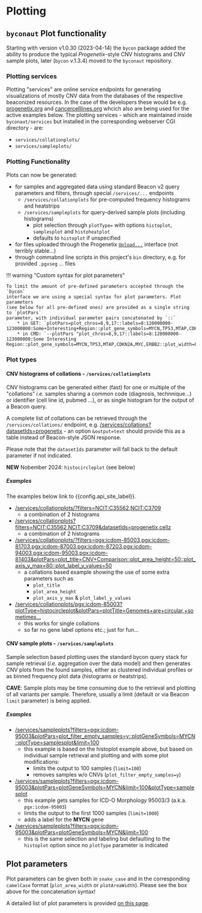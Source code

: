 # Plotting

## `byconaut` Plot functionality

Starting with version v1.0.30 (2023-04-14) the `bycon` package added the ability
to produce the typical _Progenetix_-style CNV histograms and CNV sample plots,
later (`bycon` v.1.3.4) moved to the `byconaut` repository.

### Plotting services

Plotting "services" are online service endpoints for generating visualizations
of mostly CNV data from the databases of the respective beaconized resources. In 
the case of the developers these would be e.g. [progenetix.org](https://progenetix.org)
and [cancercelllines.org](https://cancercelllines.org) whcich also are being used
for the active examples below. The plotting services - which are maintained inside
`byconaut/services` but installed in the corresponding webserver CGI directory -
are:

* `services/collationplots/`
* `services/sampleplots/`

### Plotting Functionality

Plots can now be generated:

* for samples and aggregated data using standard Beacon v2 query parameters and
  filters, through special `/services/...` endpoints
    - `/services/collationplots` for pre-computed frequency histograms and heatstrips
    - `/services/sampleplots` for query-derived sample plots (including histograms)
        * plot selection through `plotType=` with options `histoplot`, `samplesplot` and `histoheatplot`
        * defaults to `histoplot` if unspecified
* for files uploaded through the Progenetix [`Upload...`](https://progenetix.org/service-collection/uploader/) interface (not terribly stable...)
* through commabnd line scripts in this project's `bin` directory, e.g. for provided
  `.pgxseg` ... files

!!! warning "Custom syntax for plot parameters"

    To limit the amount of pre-defined parameters accepted through the `bycon`
    interface we are using a special syntax for plot parameters. Plot parameters
    (see below for all pre-defined ones) are provided as a single string to `plotPars`
    parameter, with individual parameter pairs concatenated by `::`
        * in GET: `plotPars=plot_chros=8,9,17::labels=8:120000000-123000000:Some+Interesting+Region::plot_gene_symbols=MYCN,TP53,MTAP,CDKN2A,MYC,ERBB2::plot_width=800`
        * in CMD: `--plotPars "plot_chros=8,9,17::labels=8:120000000-123000000:Some Interesting Region::plot_gene_symbols=MYCN,TP53,MTAP,CDKN2A,MYC,ERBB2::plot_width=800"`


### Plot types

#### CNV histograms of collations - `/services/collationplots`

CNV histograms can be generated either (fast) for one or multiple of the "collations" _i.e._
samples sharing a common code (diagnosis, technnique...) or identifier (cell line id, 
pubmed ...), or as single histogram for the output of a Beacon query.

A complete list of collations can be retrieved through the `/services/collations/`
endpoint, e.g. [/services/collations?datasetIds=progenetix](http://progenetix.org/services/collations?datasetIds=progenetix) - an option `&output=text` should provide this as a table instead of Beacon-style JSON response.

Please note that the `datasetIds` parameter will fall back to the default parameter
if not indicated.

**NEW** Nobember 2024: `histocircleplot` (see below)

##### Examples

The examples below link to {{config.api_site_label}}.

* [/services/collationplots/?filters=NCIT:C35562,NCIT:C3709]({{config.api_web_root}}/services/collationplots/?filters=NCIT:C35562,NCIT:C3709)
    - a combination of 2 histograms
* [/services/collationplots?filters=NCIT:C35562,NCIT:C3709&datasetIds=progenetix,cellz](https://progenetix.org/services/collationplots?filters=NCIT:C35562,NCIT:C3709&datasetIds=progenetix,cellz)
    - a combination of 2 histograms
* [/services/collationplots/?filters=pgx:icdom-85003,pgx:icdom-81703,pgx:icdom-87003,pgx:icdom-87203,pgx:icdom-94003,pgx:icdom-95003,pgx:icdom-81403&plotPars=plot_title=CNV+Comparison::plot_area_height=50::plot_axis_y_max=80::plot_label_y_values=50](https://progenetix.org/services/collationplots/?filters=pgx:icdom-85003,pgx:icdom-81703,pgx:icdom-87003,pgx:icdom-87203,pgx:icdom-94003,pgx:icdom-95003,pgx:icdom-81403&plotPars=plot_title=CNV+Comparison::plot_area_height=50::plot_axis_y_max=80::plot_label_y_values=50)
    - a collations based example showing the use of some extra parameters such as
        * `plot_title`
        * `plot_area_height`
        * `plot_axis_y_max` & `plot_label_y_values`
* [/services/collationplots/pgx:icdom-85003?plotType=histocircleplot&plotPars=plotTitle=Genomes+are+circular,+sometimes...](https://progenetix.org/services/collationplots/pgx:icdom-85003?plotType=histocircleplot&plotPars=plotTitle=Genomes+are+circular,+sometimes...)
    - this works for single collations
    - so far no gene label options etc.; just for fun...


#### CNV sample plots - `/services/sampleplots`

Sample selection based plotting uses the standard bycon query stack for sample retrieval
(_i.e._ aggregation over the data model) and then generates CNV plots from the found
samples, either as clustered individual profiles or as binned frequency plot data (histograms or heatstrips).

**CAVE**: Sample plots may be time consuming due to the retrieval and plotting of
all variants per sample. Therefore, usually a limit (default or via Beacon `limit`
parameter) is being applied.

##### Examples

* [/services/sampleplots?filters=pgx:icdom-95003&plotPars=plot_filter_empty_samples=y::plotGeneSymbols=MYCN::plotType=samplesplot&limit=100](https://progenetix.org/services/sampleplots?filters=pgx:icdom-95003&plotPars=plot_filter_empty_samples=y::plotGeneSymbols=MYCN::plotType=samplesplot&limit=100)
    - this example is based on the histoplot example above, but based on individual
      sample retrieval and plotting and with some plot modifications:
        * limits the output to 100 samples (`limit=100`)
        * removes samples w/o CNVs (`plot_filter_empty_samples=y`)
* [/services/sampleplots?filters=pgx:icdom-95003&plotPars=plotGeneSymbols=MYCN&limit=100&plotType=samplesplot](https://progenetix.org/services/sampleplots?filters=pgx:icdom-95003&plotPars=plotGeneSymbols=MYCN::limit=100&plotType=samplesplot)
    - this example gets samples for ICD-O Morphology 95003/3 (a.k.a. `pgx:icdom-95003`)
    - limits the output to the first 1000 samples (`limit=1000`)
    - adds a label for the **MYCN** gene
* [/services/sampleplots?filters=pgx:icdom-95003&plotPars=plotGeneSymbols=MYCN&limit=100](http://progenetix.org/services/sampleplots?filters=pgx:icdom-95003&plotPars=plotGeneSymbols=MYCN&limit=100)
    - this is the same selection and labeling but defaulting to the `histoplot`
      option since no `plotType` parameter is indicated


## Plot parameters

Plot parameters can be given both in `snake_case` and in the corresponding
`camelCase` format (`plot_area_width` or `plotAreaWidth`). Please see the box
above for the concatenation syntax!

A detailed list of plot parameters is provided [on this page](/generated/plot_defaults/).

<!-- 
### Parameter definitions

``` yaml title="Plot parameters"
--8<-- "./local/plot_defaults.yaml"
``` -->